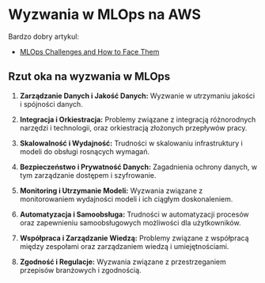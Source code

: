 # Wyzwania w MLOps na AWS

Bardzo dobry artykul:

- [MLOps Challenges and How to Face Them](https://neptune.ai/blog/mlops-challenges-and-how-to-face-them)

## Rzut oka na wyzwania w MLOps

1. **Zarządzanie Danych i Jakość Danych:** Wyzwanie w utrzymaniu jakości i spójności danych.

2. **Integracja i Orkiestracja:** Problemy związane z integracją różnorodnych narzędzi i technologii, oraz orkiestracją złożonych przepływów pracy.

3. **Skalowalność i Wydajność:** Trudności w skalowaniu infrastruktury i modeli do obsługi rosnących wymagań.

4. **Bezpieczeństwo i Prywatność Danych:** Zagadnienia ochrony danych, w tym zarządzanie dostępem i szyfrowanie.

5. **Monitoring i Utrzymanie Modeli:** Wyzwania związane z monitorowaniem wydajności modeli i ich ciągłym doskonaleniem.

6. **Automatyzacja i Samoobsługa:** Trudności w automatyzacji procesów oraz zapewnieniu samoobsługowych możliwości dla użytkowników.

7. **Współpraca i Zarządzanie Wiedzą:** Problemy związane z współpracą między zespołami oraz zarządzaniem wiedzą i umiejętnościami.

8. **Zgodność i Regulacje:** Wyzwania związane z przestrzeganiem przepisów branżowych i zgodnością.
